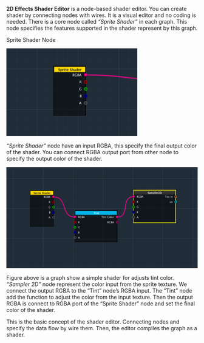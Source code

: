 **2D Effects Shader Editor** is a node-based shader editor. You can create shader by connecting nodes with wires. It is a visual editor and no coding is needed. There is a core node called _“Sprite Shader”_ in each graph. This node specifies the features supported in the shader represent by this graph.

Sprite Shader Node

![](images/0_1.png) 

_“Sprite Shader”_ node have an input RGBA, this specify the final output color of the shader. You can connect RGBA output port from other node to specify the output color of the shader.

![](images/0_2.png)

Figure above is a graph show a simple shader for adjusts tint color. _“Sampler 2D”_ node represent the color input from the sprite texture. We connect the output RGBA to the “Tint” node’s RGBA input. The “Tint” node add the function to adjust the color from the input texture. Then the output RGBA is connect to RGBA port of the “Sprite Shader” node and set the final color of  the shader.

This is the basic concept of the shader editor. Connecting nodes and specify the data flow by wire them. Then, the editor compiles the graph as a shader.